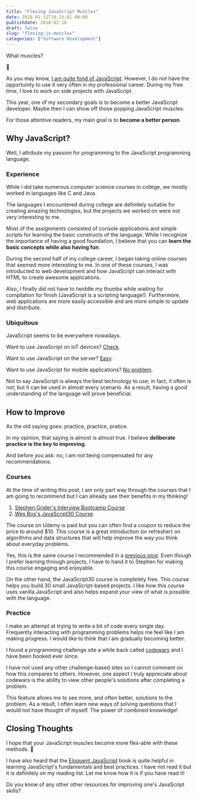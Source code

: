 ```yaml
---
title: "Flexing JavaScript Muscles"
date: 2018-01-31T19:33:01-08:00
publishdate: 2018-02-18
draft: false
slug: "flexing-js-muscles"
categories: ["Software Development"]
---
```


What muscles?

🙁

As you may know, [I am quite fond of JavaScript](/about). However, I do not have the opportunity to use it very often in my professional career. During my free time, I love to work on side projects with JavaScript.

This year, one of my secondary goals is to become a better JavaScript developer. Maybe then I can show off those popping JavaScript muscles.

For those attentive readers, my main goal is to **become a better person**.

## Why JavaScript?

Well, I attribute my passion for programming to the JavaScript programming language.

### Experience

While I did take numerous computer science courses in college, we mostly worked in languages like C and Java.

The languages I encountered during college are definitely suitable for creating amazing technologies, but the projects we worked on were not very interesting to me.

Most of the assignments consisted of console applications and simple scripts for learning the basic constructs of the language. While I recognize the importance of having a good foundation, I believe that you can **learn the basic concepts while also having fun**.

During the second half of my college career, I began taking online courses that seemed more interesting to me. In one of these courses, I was introducted to web development and how JavaScript can interact with HTML to create awesome applications.

Also, I finally did not have to twiddle my thumbs while waiting for compilation for finish (JavaScript is a scripting language!). Furthermore, web applications are more easily accessible and are more simple to update and distribute.

### Ubiquitous

JavaScript seems to be everywhere nowadays.

Want to use JavaScript on IoT devices? [Check](http://johnny-five.io/).

Want to use JavaScript on the server? [Easy](https://nodejs.org/en/).

Want to use JavaScript for mobile applications? [No problem](https://facebook.github.io/react-native/).

Not to say JavaScript is always the best technology to use; in fact, it often is not, but it can be used in almost every scenario. As a result, having a good understanding of the language will prove beneficial.

## How to Improve

As the old saying goes: practice, practice, pratice.

In my opinion, that saying is almost is almost true. I believe **deliberate practice is the key to improving**.

And before you ask: no, I am not being compensated for any recommendations.

### Courses

At the time of writing this post, I am only part way through the courses that I am going to recommend but I can already see their benefits in my thinking!

1. [Stephen Grider's Interview Bootcamp Course](https://www.udemy.com/coding-interview-bootcamp-algorithms-and-data-structure/)
2. [Wes Bos's JavaScript30 Course](https://javascript30.com/)

The course on Udemy is paid but you can often find a coupon to reduce the price to around $10. This course is a great introduction (or refresher) on algorithms and data structures that will help improve the way you think about everyday problems.

Yes, this is the same course I recommended in a [previous post](/generic-memoization-js). Even though I prefer learning through projects, I have to hand it to Stephen for making this course engaging and enjoyable.

On the other hand, the JavaScript30 course is completely free. This course helps you build 30 small JavaScript-based projects. I like how this course uses vanilla JavaScript and also helps expand your view of what is possible with the language.

### Practice

I make an attempt at trying to write a bit of code every single day. Frequently interacting with programming problems helps me feel like I am making progress. I would like to think that I am gradually becoming better.

I found a programming challenge site a while back called [codewars](https://www.codewars.com/) and I have been hooked ever since.

I have not used any other challenge-based sites so I cannot comment on how this compares to others. However, one aspect I truly appreciate about codewars is the ability to view other people's solutions after completing a problem.

This feature allows me to see more, and often better, solutions to the problem. As a result, I often learn new ways of solving questions that I would not have thought of myself. The power of combined knowledge!

## Closing Thoughts

I hope that your JavaScript muscles become more flex-able with these methods. 🙂

I have also heard that the [Eloquent JavaScript](https://eloquentjavascript.net/) book is quite helpful in learning JavaScript's fundamentals and best practices. I have not read it but it is definitely on my reading list. Let me know how it is if you have read it!

Do you know of any other other resources for improving one's JavaScript skills?
